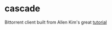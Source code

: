 # cascade

Bittorrent client built from Allen Kim's great [tutorial](http://allenkim67.github.io/bittorrent/2016/05/04/how-to-make-your-own-bittorrent-client.html)
